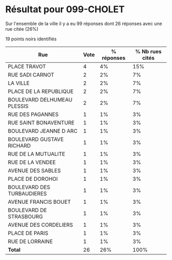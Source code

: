# Résultat pour 099-CHOLET

Sur l'ensemble de la ville il y a eu 99 réponses dont 26 réponses avec une rue citée (26%)

19 points noirs identifiés

| Rue | Vote | % réponses | % Nb rues cités|
|-----|------|------------|----------------|
| PLACE TRAVOT | 4 | 4% | 15%|
| RUE SADI CARNOT | 2 | 2% | 7%|
| LA VILLE | 2 | 2% | 7%|
| PLACE DE LA REPUBLIQUE | 2 | 2% | 7%|
| BOULEVARD DELHUMEAU PLESSIS | 2 | 2% | 7%|
| RUE DES PAGANNES | 1 | 1% | 3%|
| RUE SAINT BONAVENTURE | 1 | 1% | 3%|
| BOULEVARD JEANNE D ARC | 1 | 1% | 3%|
| BOULEVARD GUSTAVE RICHARD | 1 | 1% | 3%|
| RUE DE LA MUTUALITE | 1 | 1% | 3%|
| RUE DE LA VENDEE | 1 | 1% | 3%|
| AVENUE DES SABLES | 1 | 1% | 3%|
| PLACE DE DOROHOI | 1 | 1% | 3%|
| BOULEVARD DES TURBAUDIERES | 1 | 1% | 3%|
| AVENUE FRANCIS BOUET | 1 | 1% | 3%|
| BOULEVARD DE STRASBOURG | 1 | 1% | 3%|
| AVENUE DES CORDELIERS | 1 | 1% | 3%|
| PLACE DE PARIS | 1 | 1% | 3%|
| RUE DE LORRAINE | 1 | 1% | 3%|
| **Total** | 26 | 26% | 100%|
